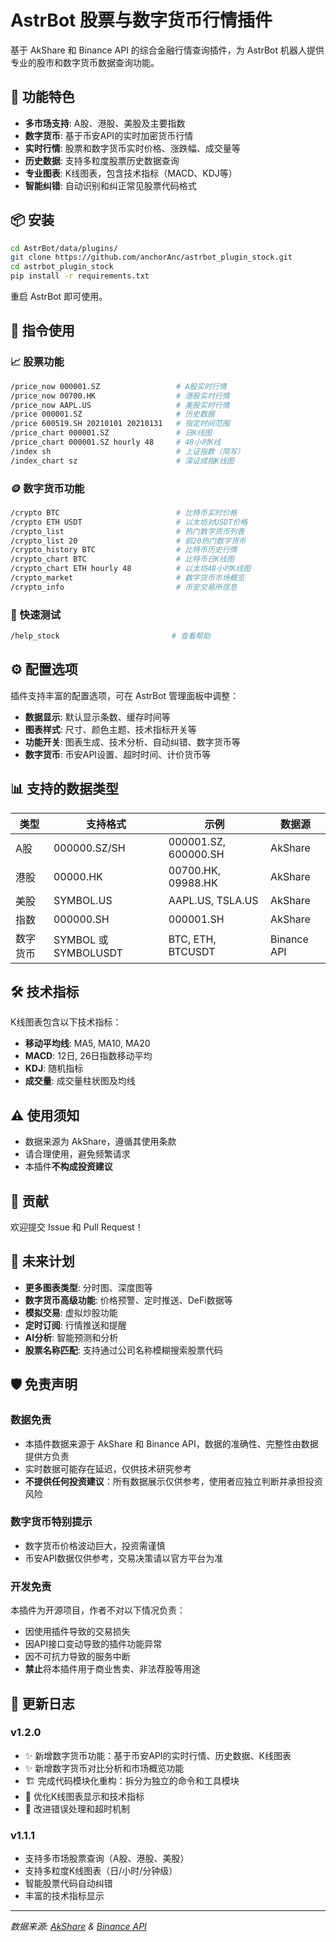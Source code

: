 # AstrBot 股票与数字货币行情插件

基于 AkShare 和 Binance API 的综合金融行情查询插件，为 AstrBot 机器人提供专业的股市和数字货币数据查询功能。

## 🚀 功能特色

- **多市场支持**: A股、港股、美股及主要指数
- **数字货币**: 基于币安API的实时加密货币行情
- **实时行情**: 股票和数字货币实时价格、涨跌幅、成交量等
- **历史数据**: 支持多粒度股票历史数据查询
- **专业图表**: K线图表，包含技术指标（MACD、KDJ等）
- **智能纠错**: 自动识别和纠正常见股票代码格式

## 📦 安装

```bash
cd AstrBot/data/plugins/
git clone https://github.com/anchorAnc/astrbot_plugin_stock.git
cd astrbot_plugin_stock
pip install -r requirements.txt
```
重启 AstrBot 即可使用。

## 🎯 指令使用

### 📈 股票功能
```bash
/price_now 000001.SZ                 # A股实时行情
/price_now 00700.HK                  # 港股实时行情  
/price_now AAPL.US                   # 美股实时行情
/price 000001.SZ                     # 历史数据
/price 600519.SH 20210101 20210131   # 指定时间范围
/price_chart 000001.SZ               # 日K线图
/price_chart 000001.SZ hourly 48     # 48小时K线
/index sh                            # 上证指数（简写）
/index_chart sz                      # 深证成指K线图
```

### 🪙 数字货币功能
```bash
/crypto BTC                          # 比特币实时价格
/crypto ETH USDT                     # 以太坊对USDT价格
/crypto_list                         # 热门数字货币列表
/crypto_list 20                      # 前20热门数字货币
/crypto_history BTC                  # 比特币历史行情
/crypto_chart BTC                    # 比特币日K线图
/crypto_chart ETH hourly 48          # 以太坊48小时K线图
/crypto_market                       # 数字货币市场概览
/crypto_info                         # 币安交易所信息
```

### 🧪 快速测试
```bash
/help_stock                         # 查看帮助
```

## ⚙️ 配置选项

插件支持丰富的配置选项，可在 AstrBot 管理面板中调整：

- **数据显示**: 默认显示条数、缓存时间等
- **图表样式**: 尺寸、颜色主题、技术指标开关等  
- **功能开关**: 图表生成、技术分析、自动纠错、数字货币等
- **数字货币**: 币安API设置、超时时间、计价货币等

## 📊 支持的数据类型

| 类型 | 支持格式 | 示例 | 数据源 |
|------|---------|------|-------|
| A股 | 000000.SZ/SH | 000001.SZ, 600000.SH | AkShare |
| 港股 | 00000.HK | 00700.HK, 09988.HK | AkShare |
| 美股 | SYMBOL.US | AAPL.US, TSLA.US | AkShare |
| 指数 | 000000.SH | 000001.SH | AkShare |
| 数字货币 | SYMBOL 或 SYMBOLUSDT | BTC, ETH, BTCUSDT | Binance API |

## 🛠️ 技术指标

K线图表包含以下技术指标：
- **移动平均线**: MA5, MA10, MA20
- **MACD**: 12日, 26日指数移动平均
- **KDJ**: 随机指标
- **成交量**: 成交量柱状图及均线

## ⚠️ 使用须知

- 数据来源为 AkShare，遵循其使用条款
- 请合理使用，避免频繁请求
- 本插件**不构成投资建议**

## 🤝 贡献

欢迎提交 Issue 和 Pull Request！

## 🔮 未来计划

- **更多图表类型**: 分时图、深度图等
- **数字货币高级功能**: 价格预警、定时推送、DeFi数据等
- **模拟交易**: 虚拟炒股功能
- **定时订阅**: 行情推送和提醒
- **AI分析**: 智能预测和分析
- **股票名称匹配**: 支持通过公司名称模糊搜索股票代码

## 🛡️ 免责声明

### 数据免责
- 本插件数据来源于 AkShare 和 Binance API，数据的准确性、完整性由数据提供方负责
- 实时数据可能存在延迟，仅供技术研究参考
- **不提供任何投资建议**：所有数据展示仅供参考，使用者应独立判断并承担投资风险

### 数字货币特别提示
- 数字货币价格波动巨大，投资需谨慎
- 币安API数据仅供参考，交易决策请以官方平台为准

### 开发免责
本插件为开源项目，作者不对以下情况负责：
- 因使用插件导致的交易损失
- 因API接口变动导致的插件功能异常  
- 因不可抗力导致的服务中断
- **禁止**将本插件用于商业售卖、非法荐股等用途

## 🔄 更新日志

### v1.2.0
- ✨ 新增数字货币功能：基于币安API的实时行情、历史数据、K线图表
- ✨ 新增数字货币对比分析和市场概览功能  
- 🏗️ 完成代码模块化重构：拆分为独立的命令和工具模块
- 🎨 优化K线图表显示和技术指标
- 🔧 改进错误处理和超时机制

### v1.1.1
- 支持多市场股票查询（A股、港股、美股）
- 支持多粒度K线图表（日/小时/分钟级）
- 智能股票代码自动纠错
- 丰富的技术指标显示

---

*数据来源: [AkShare](https://akshare.akfamily.xyz/) & [Binance API](https://binance-docs.github.io/apidocs/)*
